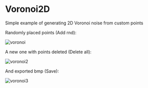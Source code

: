 # Voronoi2D
Simple example of generating 2D Voronoi noise from custom points

Randomly placed points (Add rnd):

![voronoi](https://user-images.githubusercontent.com/41348897/43786019-eedb7970-9a67-11e8-8da5-d4f0dff4d332.png)

A new one with points deleted (Delete all):

![voronoi2](https://user-images.githubusercontent.com/41348897/43786020-ef0f3bca-9a67-11e8-9ea6-bbef790d2c41.png)

And exported bmp (Save):

![voronoi3](https://user-images.githubusercontent.com/41348897/43786021-ef33d34a-9a67-11e8-8bdd-6489aa129980.png)
